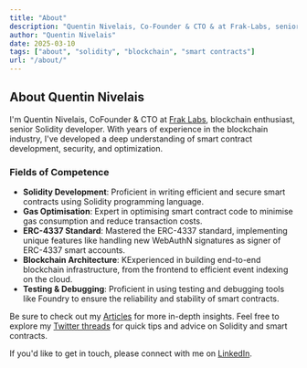 ```yaml
---
title: "About"
description: "Quentin Nivelais, Co-Founder & CTO & at Frak-Labs, senior Solidity developer."
author: "Quentin Nivelais"
date: 2025-03-10
tags: ["about", "solidity", "blockchain", "smart contracts"]
url: "/about/"
---
```


## About Quentin Nivelais

I'm Quentin Nivelais, CoFounder & CTO at [Frak Labs](https://frak-labs.com/), blockchain enthusiast, senior Solidity developer. 
With years of experience in the blockchain industry, I've developed a deep understanding of smart contract development, security, and optimization.

### Fields of Competence

- **Solidity Development**: Proficient in writing efficient and secure smart contracts using Solidity programming language.
- **Gas Optimisation**: Expert in optimising smart contract code to minimise gas consumption and reduce transaction costs.
- **ERC-4337 Standard**: Mastered the ERC-4337 standard, implementing unique features like handling new WebAuthN signatures as signer of ERC-4337 smart accounts.
- **Blockchain Architecture**: KExperienced in building end-to-end blockchain infrastructure, from the frontend to efficient event indexing on the cloud.
- **Testing & Debugging**: Proficient in using testing and debugging tools like Foundry to ensure the reliability and stability of smart contracts.

Be sure to check out my [Articles](/articles/) for more in-depth insights. Feel free to explore my [Twitter threads](/threads/) for quick tips and advice on Solidity and smart contracts.

If you'd like to get in touch, please connect with me on [LinkedIn](https://www.linkedin.com/in/quentin-nivelais/).

